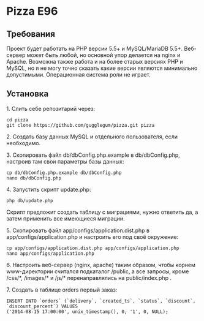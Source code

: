 Pizza E96
=========

Требования
----------

Проект будет работать на PHP версии 5.5+ и MySQL/MariaDB 5.5+. Веб-сервер может быть любой, но основной упор делается на nginx и Apache. Возможна также работа и на более старых версиях PHP и MySQL, но я не могу точно сказать какие версии являются минимально допустимыми. Операционная система роли не играет.


Установка
---------

1\. Слить себе репозитарий через:
```
cd pizza
git clone https://github.com/gugglegum/pizza.git pizza
```
2\. Создать базу данных MySQL и отдельного пользователя, если необходимо.

3\. Скопировать файл db/dbConfig.php.example в db/dbConfig.php, настроив там свои параметры базы данных:
```
cp db/dbConfig.php.example db/dbConfig.php
nano db/dbConfig.php
```
4\. Запустить скрипт update.php:
```
php db/update.php
```
Скрипт предложит создать таблицу с миграциями, нужно ответить да, а затем применить все имеющиеся миграции.

5\. Скопировать файл app/configs/application.dist.php в app/configs/application.php и настроить его под своё окружение:
```
cp app/configs/application.dist.php app/configs/application.php
nano app/configs/application.php
```
6\. Настроить веб-сервер (nginx, apache) таким образом, чтобы корнем www-директории считался подкаталог /public, а все запросы, кроме /css/\*, /images/\* и /js/\* перенаправлялись на public/index.php
.

7\. Создать в таблице orders первый заказ:
```
INSERT INTO `orders` (`delivery`, `created_ts`, `status`, `discount`, `discount_percent`) VALUES
('2014-08-15 17:00:00', unix_timestamp(), 0, '1', 0, NULL);
```
